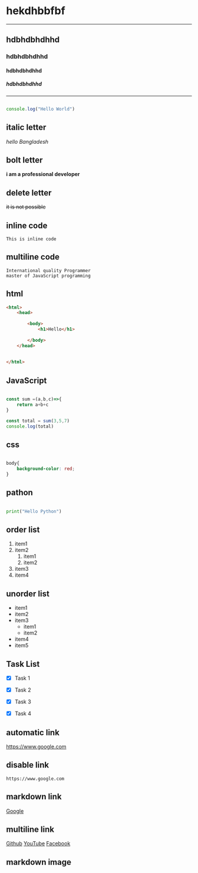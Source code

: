 

<!--hfbhhdhd-->
# hekdhbbfbf
--------------
## hdbhdbhdhhd
### hdbhdbhdhhd
#### hdbhdbhdhhd
##### hdbhdbhdhhd
--------------

```javascript

console.log("Hello World")

```



## italic letter

_hello Bangladesh_


## bolt letter


__i am a professional developer__



## delete letter

~~it is not possible~~ 


## inline code

`This is inline code`



## multiline code 


``` 
International quality Programmer
master of JavaScript programming

```


## html

```html
<html>
	<head>
		
		<body>
			<h1>Hello</h1>
			
		</body>
	</head>
	
	
</html>


```


## JavaScript

```JavaScript

const sum =(a,b,c)=>{
	return a+b+c
}

const total = sum(3,5,7)
console.log(total)

```


## css

```css 

body{
	background-color: red;
}

```


## pathon


```python

print("Hello Python")


```

## order list


1. item1
2. item2
   1. item1
   2. item2
3. item3
4. item4



## unorder list

- item1
- item2
- item3
   - item1
   - item2
- item4
- item5



## Task List


- [x] Task 1
- [x] Task 2
- [x] Task 3
- [x] Task 4


## automatic link

https://www.google.com



## disable link

`https://www.google.com`



## markdown link

[Google](https://www.google.com/)

## multiline link

[Github][githublink]
[YouTube][youtubelink]
[Facebook][facebooklink]



[githublink]:https://www.google.co.uk/?gfe_rd=mr&pli=1
[youtubelink]:https://uk.search.yahoo.com/search?ei=UTF-8&fr=crmas&p=youtube
[facebooklink]:https://en-gb.facebook.com/



## markdown image 














